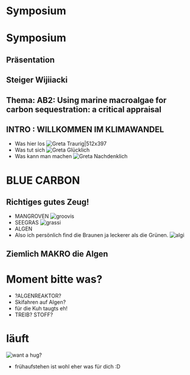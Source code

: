 # Symposium
# Symposium
## Präsentation
## Steiger Wijiiacki

## Thema: AB2: Using marine macroalgae for carbon sequestration: a critical appraisal


## INTRO : WILLKOMMEN IM KLIMAWANDEL
* Was hier los
![Greta Traurig|512x397](https://image.stern.de/8689598/16x9-940-529/2c054abb4706171b431cbfaba603a453/Dx/greta-thunberg.jpg)
* Was tut sich
![Greta Glücklich](https://peopledotcom.files.wordpress.com/2019/03/greta-thunberg.jpg?crop=0px%2C133px%2C1792px%2C941px&resize=1200%2C630)
* Was kann man machen
![Greta Nachdenklich](https://www.bento.de/images/fad41ef2-5504-48f4-9b09-fc9ca76bea15_w910_h600_fpx44_fpy35.jpg)
# BLUE CARBON 
## Richtiges gutes Zeug!
* MANGROVEN
![groovis](https://previews.123rf.com/images/vilainecrevette/vilainecrevette1601/vilainecrevette160100058/51746464-die-mangroven-mit-baumwurzeln-%C3%BCber-und-unter-wasser-spaltung-von-wasserlinie-karibik.jpg "Ziemlich Groovy")
* SEEGRAS
![grassi](https://www.carbon-connect.ch/media/img/cms/mod_news/549/seegras-2_899x600.jpg "chillii")
* ALGEN
* Also ich persönlich find die Braunen ja leckerer als die Grünen.
![algi](https://www.schrammek.de/beautynews/wp-content/uploads/2015/06/Fotolia_85133952_M.jpg "algi extreeme")
## Ziemlich MAKRO die Algen

# Moment bitte was?
* ?ALGENREAKTOR?
* Skifahren auf Algen?
* für die Kuh taugts eh!
* TREIB? STOFF?

# läuft
![want a hug?](https://i.pinimg.com/474x/ba/e9/54/bae9547927dbe48b0848c5363c8c3aa7.jpg)
* frühaufstehen ist wohl eher was für dich  :D

